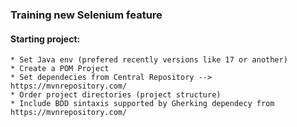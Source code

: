 ### Training new Selenium feature

#### Starting project:
    * Set Java env (prefered recently versions like 17 or another)
    * Create a POM Project
    * Set dependecies from Central Repository --> https://mvnrepository.com/
    * Order project directories (project structure)
    * Include BDD sintaxis supported by Gherking dependecy from https://mvnrepository.com/
